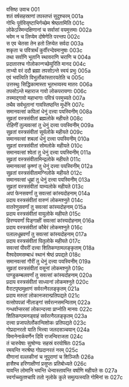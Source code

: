 वसिष्ठ उवाच	001  
शतं वर्षसहस्राणां तपस्तप्तं सुदुश्चरम्	001a  
गोभिः पूर्वविसृष्टाभिर्गच्छेम श्रेष्ठतामिति	001c  
लोकेऽस्मिन्दक्षिणानां च सर्वासां वयमुत्तमाः	002a  
भवेम न च लिप्येम दोषेणेति परन्तप	002c  
स एव चेतसा तेन हतो लिप्येत सर्वदा	003a  
शकृता च पवित्रार्थं कुर्वीरन्देवमानुषाः	003c  
तथा सर्वाणि भूतानि स्थावराणि चराणि च	004a  
प्रदातारश्च गोलोकान्गच्छेयुरिति मानद	004c  
ताभ्यो वरं ददौ ब्रह्मा तपसोऽन्ते स्वयं प्रभुः	005a  
एवं भवत्विति विभुर्लोकांस्तारयतेति च	005c  
उत्तस्थुः सिद्धिकामास्ता भूतभव्यस्य मातरः	006a  
तपसोऽन्ते महाराज गावो लोकपरायणाः	006c  
तस्माद्गावो महाभागाः पवित्रं परमुच्यते	007a  
तथैव सर्वभूतानां गावस्तिष्ठन्ति मूर्धनि	007c  
समानवत्सां कपिलां धेनुं दत्त्वा पयस्विनीम्	008a  
सुव्रतां वस्त्रसंवीतां ब्रह्मलोके महीयते	008c  
रोहिणीं तुल्यवत्सां तु धेनुं दत्त्वा पयस्विनीम्	009a  
सुव्रतां वस्त्रसंवीतां सूर्यलोके महीयते	009c  
समानवत्सां शबलां धेनुं दत्त्वा पयस्विनीम्	010a  
सुव्रतां वस्त्रसंवीतां सोमलोके महीयते	010c  
समानवत्सां श्वेतां तु धेनुं दत्त्वा पयस्विनीम्	011a  
सुव्रतां वस्त्रसंवीतामिन्द्रलोके महीयते	011c  
समानवत्सां कृष्णां तु धेनुं दत्त्वा पयस्विनीम्	012a  
सुव्रतां वस्त्रसंवीतामग्निलोके महीयते	012c  
समानवत्सां धूम्रां तु धेनुं दत्त्वा पयस्विनीम्	013a  
सुव्रतां वस्त्रसंवीतां याम्यलोके महीयते	013c  
अपां फेनसवर्णां तु सवत्सां कांस्यदोहनाम्	014a  
प्रदाय वस्त्रसंवीतां वारुणं लोकमश्नुते	014c  
वातरेणुसवर्णां तु सवत्सां कांस्यदोहनाम्	015a  
प्रदाय वस्त्रसंवीतां वायुलोके महीयते	015c  
हिरण्यवर्णां पिङ्गाक्षीं सवत्सां कांस्यदोहनाम्	016a  
प्रदाय वस्त्रसंवीतां कौबेरं लोकमश्नुते	016c  
पलालधूम्रवर्णां तु सवत्सां कांस्यदोहनाम्	017a  
प्रदाय वस्त्रसंवीतां पितृलोके महीयते	017c  
सवत्सां पीवरीं दत्त्वा शितिकण्ठामलङ्कृताम्	018a  
वैश्वदेवमसम्बाधं स्थानं श्रेष्ठं प्रपद्यते	018c  
समानवत्सां गौरीं तु धेनुं दत्त्वा पयस्विनीम्	019a  
सुव्रतां वस्त्रसंवीतां वसूनां लोकमश्नुते	019c  
पाण्डुकम्बलवर्णां तु सवत्सां कांस्यदोहनाम्	020a  
प्रदाय वस्त्रसंवीतां साध्यानां लोकमश्नुते	020c  
वैराटपृष्ठमुक्षाणं सर्वरत्नैरलङ्कृतम्	021a  
प्रदाय मरुतां लोकानजरान्प्रतिपद्यते	021c  
वत्सोपपन्नां नीलाङ्गां सर्वरत्नसमन्विताम्	022a  
गन्धर्वाप्सरसां लोकान्दत्त्वा प्राप्नोति मानवः	022c  
शितिकण्ठमनड्वाहं सर्वरत्नैरलङ्कृतम्	023a  
दत्त्वा प्रजापतेर्लोकान्विशोकः प्रतिपद्यते	023c  
गोप्रदानरतो याति भित्त्वा जलदसञ्चयान्	024a  
विमानेनार्कवर्णेन दिवि राजन्विराजता	024c  
तं चारुवेषाः सुश्रोण्यः सहस्रं वरयोषितः	025a  
रमयन्ति नरश्रेष्ठ गोप्रदानरतं नरम्	025c  
वीणानां वल्लकीनां च नूपुराणां च शिञ्जितैः	026a  
हासैश्च हरिणाक्षीणां प्रसुप्तः प्रतिबोध्यते	026c  
यावन्ति लोमानि भवन्ति धेन्वास्तावन्ति वर्षाणि महीयते सः	027a  
स्वर्गाच्च्युतश्चापि ततो नृलोके कुले समुत्पत्स्यति गोमिनां सः	027c  

